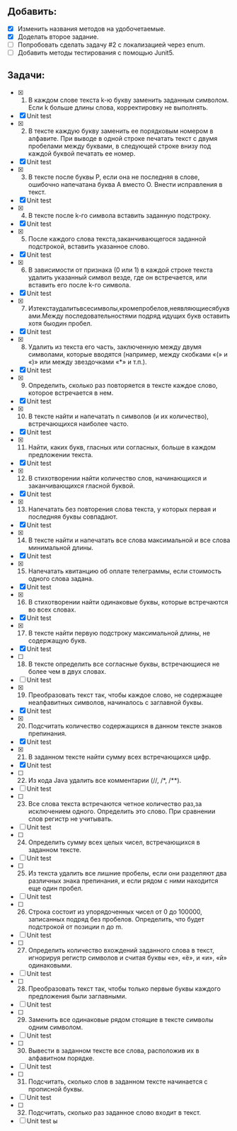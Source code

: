 ## Добавить:
- [x] Изменить названия методов на удобочетаемые.
- [x] Доделать второе задание.
- [ ] Попробовать сделать задачу #2 с локализацией через enum.
- [ ] Добавить методы тестирования с помощью Junit5.

## Задачи:
- [x] 1. В каждом слове текста k-ю букву заменить заданным символом. Если k больше длины слова, корректировку не выполнять.
- [x] Unit test
- [x] 2. В тексте каждую букву заменить ее порядковым номером в алфавите. При выводе в одной строке печатать текст с двумя пробелами между буквами, в следующей строке внизу под каждой буквой печатать ее номер.
- [x] Unit test
- [x] 3. В тексте после буквы Р, если она не последняя в слове, ошибочно напечатана буква А вместо О. Внести исправления в текст.
- [x] Unit test
- [x] 4. В тексте после k-го символа вставить заданную подстроку.
- [x] Unit test
- [x] 5. После каждого слова текста,заканчивающегося заданной подстрокой, вставить указанное слово.
- [x] Unit test
- [x] 6. В зависимости от признака (0 или 1) в каждой строке текста удалить указанный символ везде, где он встречается, или вставить его после k-гo символа.
- [x] Unit test
- [x] 7. Изтекстаудалитьвсесимволы,кромепробелов,неявляющиесябуквами.Между последовательностями подряд идущих букв оставить хотя быодин пробел.
- [x] Unit test
- [x] 8. Удалить из текста его часть, заключенную между двумя символами, которые вводятся (например, между скобками «(» и «)» или между звездочками «*» и т.п.).
- [x] Unit test
- [x] 9. Определить, сколько раз повторяется в тексте каждое слово, которое встречается в нем.
- [x] Unit test
- [x] 10. В тексте найти и напечатать n символов (и их количество), встречающихся наиболее часто.
- [x] Unit test
- [x] 11. Найти, каких букв, гласных или согласных, больше в каждом предложении текста.
- [x] Unit test
- [x] 12. В стихотворении найти количество слов, начинающихся и заканчивающихся гласной буквой.
- [x] Unit test
- [x] 13. Напечатать без повторения слова текста, у которых первая и последняя буквы совпадают.
- [x] Unit test
- [x] 14. В тексте найти и напечатать все слова максимальной и все слова минимальной длины.
- [x] Unit test
- [x] 15. Напечатать квитанцию об оплате телеграммы, если стоимость одного слова задана.
- [x] Unit test
- [x] 16. В стихотворении найти одинаковые буквы, которые встречаются во всех словах.
- [x] Unit test
- [x] 17. В тексте найти первую подстроку максимальной длины, не содержащую букв.
- [x] Unit test
- [ ] 18. В тексте определить все согласные буквы, встречающиеся не более чем в двух словах.
- [ ] Unit test
- [x] 19. Преобразовать текст так, чтобы каждое слово, не содержащее неалфавитных символов, начиналось с заглавной буквы.
- [x] Unit test
- [x] 20. Подсчитать количество содержащихся в данном тексте знаков препинания.
- [x] Unit test
- [x] 21. В заданном тексте найти сумму всех встречающихся цифр.
- [x] Unit test
- [ ] 22. Из кода Java удалить все комментарии (//, /*, /**).
- [ ] Unit test
- [ ] 23. Все слова текста встречаются четное количество раз,за исключением одного. Определить это слово. При сравнении слов регистр не учитывать.
- [ ] Unit test
- [ ] 24. Определить сумму всех целых чисел, встречающихся в заданном тексте.
- [ ] Unit test
- [ ] 25. Из текста удалить все лишние пробелы, если они разделяют два различных знака препинания, и если рядом с ними находится еще один пробел.
- [ ] Unit test
- [ ] 26. Строка состоит из упорядоченных чисел от 0 до 100000, записанных подряд без пробелов. Определить, что будет подстрокой от позиции n до m.
- [ ] Unit test
- [ ] 27. Определить количество вхождений заданного слова в текст, игнорируя регистр символов и считая буквы «е», «ё», и «и», «й» одинаковыми.
- [ ] Unit test
- [ ] 28. Преобразовать текст так, чтобы только первые буквы каждого предложения были заглавными.
- [ ] Unit test
- [ ] 29. Заменить все одинаковые рядом стоящие в тексте символы одним символом.
- [ ] Unit test
- [ ] 30. Вывести в заданном тексте все слова, расположив их в алфавитном порядке.
- [ ] Unit test
- [ ] 31. Подсчитать, сколько слов в заданном тексте начинается с прописной буквы.
- [ ] Unit test
- [ ] 32. Подсчитать, сколько раз заданное слово входит в текст.
- [ ] Unit test
ы